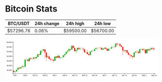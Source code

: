 # Bitcoin Stats

BTC/USDT|24h change|24h high|24h low|
|---|---|---|---|
|$57296.76|0.06%|$59500.00|$56700.00|

<img src="./chart.svg">
